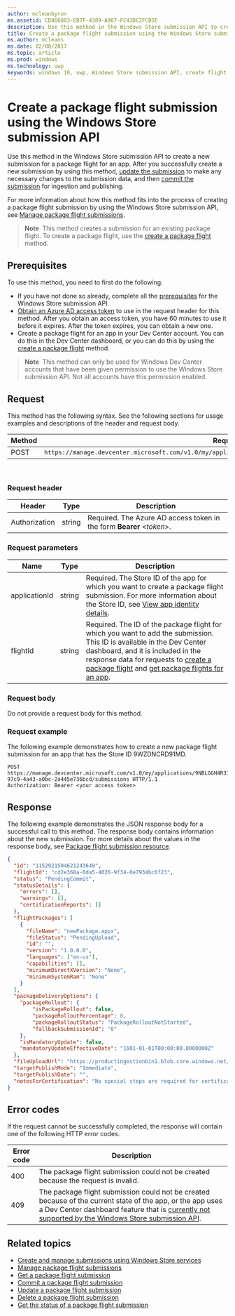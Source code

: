 ---author: mcleanbyronms.assetid: CD866083-EB7F-4389-A907-FC43DC2FCB5Edescription: Use this method in the Windows Store submission API to create a new package flight submission for an app that is registered to your Windows Dev Center account.title: Create a package flight submission using the Windows Store submission APIms.author: mcleansms.date: 02/08/2017ms.topic: articlems.prod: windowsms.technology: uwpkeywords: windows 10, uwp, Windows Store submission API, create flight submission---# Create a package flight submission using the Windows Store submission APIUse this method in the Windows Store submission API to create a new submission for a package flight for an app. After you successfully create a new submission by using this method, [update the submission](update-a-flight-submission.md) to make any necessary changes to the submission data, and then [commit the submission](commit-a-flight-submission.md) for ingestion and publishing.For more information about how this method fits into the process of creating a package flight submission by using the Windows Store submission API, see [Manage package flight submissions](manage-flight-submissions.md).>**Note**&nbsp;&nbsp;This method creates a submission for an existing package flight. To create a package flight, use the [create a package flight](create-a-flight.md) method.## PrerequisitesTo use this method, you need to first do the following:* If you have not done so already, complete all the [prerequisites](create-and-manage-submissions-using-windows-store-services.md#prerequisites) for the Windows Store submission API.* [Obtain an Azure AD access token](create-and-manage-submissions-using-windows-store-services.md#obtain-an-azure-ad-access-token) to use in the request header for this method. After you obtain an access token, you have 60 minutes to use it before it expires. After the token expires, you can obtain a new one.* Create a package flight for an app in your Dev Center account. You can do this in the Dev Center dashboard, or you can do this by using the [create a package flight](create-a-flight.md) method.>**Note**&nbsp;&nbsp;This method can only be used for Windows Dev Center accounts that have been given permission to use the Windows Store submission API. Not all accounts have this permission enabled.## RequestThis method has the following syntax. See the following sections for usage examples and descriptions of the header and request body.| Method | Request URI                                                      ||--------|------------------------------------------------------------------|| POST    | ```https://manage.devcenter.microsoft.com/v1.0/my/applications/{applicationId}/flights/{flightId}/submissions``` |<span/> ### Request header| Header        | Type   | Description                                                                 ||---------------|--------|-----------------------------------------------------------------------------|| Authorization | string | Required. The Azure AD access token in the form **Bearer** &lt;*token*&gt;. |<span/>### Request parameters| Name        | Type   | Description                                                                 ||---------------|--------|-----------------------------------------------------------------------------|| applicationId | string | Required. The Store ID of the app for which you want to create a package flight submission. For more information about the Store ID, see [View app identity details](https://msdn.microsoft.com/windows/uwp/publish/view-app-identity-details).  || flightId | string | Required. The ID of the package flight for which you want to add the submission. This ID is available in the Dev Center dashboard, and it is included in the response data for requests to [create a package flight](create-a-flight.md) and [get package flights for an app](get-flights-for-an-app.md).  |<span/>### Request bodyDo not provide a request body for this method.### Request exampleThe following example demonstrates how to create a new package flight submission for an app that has the Store ID 9WZDNCRD91MD.```POST https://manage.devcenter.microsoft.com/v1.0/my/applications/9NBLGGH4R315/flights/43e448df-97c9-4a43-a0bc-2a445e736bcd/submissions HTTP/1.1Authorization: Bearer <your access token>```## ResponseThe following example demonstrates the JSON response body for a successful call to this method. The response body contains information about the new submission. For more details about the values in the response body, see [Package flight submission resource](manage-flight-submissions.md#flight-submission-object).```json{  "id": "1152921504621243649",  "flightId": "cd2e368a-0da5-4026-9f34-0e7934bc6f23",  "status": "PendingCommit",  "statusDetails": {    "errors": [],    "warnings": [],    "certificationReports": []  },  "flightPackages": [    {      "fileName": "newPackage.appx",      "fileStatus": "PendingUpload",      "id": "",      "version": "1.0.0.0",      "languages": ["en-us"],      "capabilities": [],      "minimumDirectXVersion": "None",      "minimumSystemRam": "None"    }  ],  "packageDeliveryOptions": {    "packageRollout": {        "isPackageRollout": false,        "packageRolloutPercentage": 0,        "packageRolloutStatus": "PackageRolloutNotStarted",        "fallbackSubmissionId": "0"    },    "isMandatoryUpdate": false,    "mandatoryUpdateEffectiveDate": "1601-01-01T00:00:00.0000000Z"  },  "fileUploadUrl": "https://productingestionbin1.blob.core.windows.net/ingestion/8b389577-5d5e-4cbe-a744-1ff2e97a9eb8?sv=2014-02-14&sr=b&sig=wgMCQPjPDkuuxNLkeG35rfHaMToebCxBNMPw7WABdXU%3D&se=2016-06-17T21:29:44Z&sp=rwl",  "targetPublishMode": "Immediate",  "targetPublishDate": "",  "notesForCertification": "No special steps are required for certification of this app."}```## Error codesIf the request cannot be successfully completed, the response will contain one of the following HTTP error codes.| Error code |  Description   ||--------|------------------|| 400  | The package flight submission could not be created because the request is invalid. || 409  | The package flight submission could not be created because of the current state of the app, or the app uses a Dev Center dashboard feature that is [currently not supported by the Windows Store submission API](create-and-manage-submissions-using-windows-store-services.md#not_supported). |   <span/>## Related topics* [Create and manage submissions using Windows Store services](create-and-manage-submissions-using-windows-store-services.md)* [Manage package flight submissions](manage-flight-submissions.md)* [Get a package flight submission](get-a-flight-submission.md)* [Commit a package flight submission](commit-a-flight-submission.md)* [Update a package flight submission](update-a-flight-submission.md)* [Delete a package flight submission](delete-a-flight-submission.md)* [Get the status of a package flight submission](get-status-for-a-flight-submission.md)